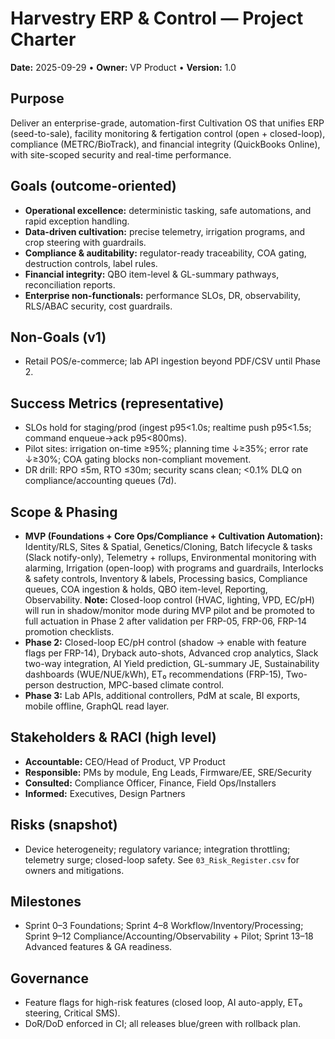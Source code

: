 # Harvestry ERP & Control — Project Charter
**Date:** 2025-09-29  •  **Owner:** VP Product  •  **Version:** 1.0

## Purpose
Deliver an enterprise-grade, automation-first Cultivation OS that unifies ERP (seed-to-sale),
facility monitoring & fertigation control (open + closed-loop), compliance (METRC/BioTrack),
and financial integrity (QuickBooks Online), with site-scoped security and real-time performance.

## Goals (outcome-oriented)
- **Operational excellence:** deterministic tasking, safe automations, and rapid exception handling.
- **Data-driven cultivation:** precise telemetry, irrigation programs, and crop steering with guardrails.
- **Compliance & auditability:** regulator-ready traceability, COA gating, destruction controls, label rules.
- **Financial integrity:** QBO item-level & GL-summary pathways, reconciliation reports.
- **Enterprise non-functionals:** performance SLOs, DR, observability, RLS/ABAC security, cost guardrails.

## Non-Goals (v1)
- Retail POS/e-commerce; lab API ingestion beyond PDF/CSV until Phase 2.

## Success Metrics (representative)
- SLOs hold for staging/prod (ingest p95<1.0s; realtime push p95<1.5s; command enqueue→ack p95<800ms).
- Pilot sites: irrigation on-time ≥95%; planning time ↓≥35%; error rate ↓≥30%; COA gating blocks non-compliant movement.
- DR drill: RPO ≤5m, RTO ≤30m; security scans clean; <0.1% DLQ on compliance/accounting queues (7d).

## Scope & Phasing
- **MVP (Foundations + Core Ops/Compliance + Cultivation Automation):** Identity/RLS, Sites & Spatial, Genetics/Cloning, Batch lifecycle & tasks (Slack notify-only), Telemetry + rollups, Environmental monitoring with alarming, Irrigation (open-loop) with programs and guardrails, Interlocks & safety controls, Inventory & labels, Processing basics, Compliance queues, COA ingestion & holds, QBO item-level, Reporting, Observability. **Note:** Closed-loop control (HVAC, lighting, VPD, EC/pH) will run in shadow/monitor mode during MVP pilot and be promoted to full actuation in Phase 2 after validation per FRP-05, FRP-06, FRP-14 promotion checklists.
- **Phase 2:** Closed-loop EC/pH control (shadow → enable with feature flags per FRP-14), Dryback auto-shots, Advanced crop analytics, Slack two-way integration, AI Yield prediction, GL-summary JE, Sustainability dashboards (WUE/NUE/kWh), ET₀ recommendations (FRP-15), Two-person destruction, MPC-based climate control.
- **Phase 3:** Lab APIs, additional controllers, PdM at scale, BI exports, mobile offline, GraphQL read layer.

## Stakeholders & RACI (high level)
- **Accountable:** CEO/Head of Product, VP Product
- **Responsible:** PMs by module, Eng Leads, Firmware/EE, SRE/Security
- **Consulted:** Compliance Officer, Finance, Field Ops/Installers
- **Informed:** Executives, Design Partners

## Risks (snapshot)
- Device heterogeneity; regulatory variance; integration throttling; telemetry surge; closed-loop safety.
See `03_Risk_Register.csv` for owners and mitigations.

## Milestones
- Sprint 0–3 Foundations; Sprint 4–8 Workflow/Inventory/Processing; Sprint 9–12 Compliance/Accounting/Observability + Pilot; Sprint 13–18 Advanced features & GA readiness.

## Governance
- Feature flags for high-risk features (closed loop, AI auto-apply, ET₀ steering, Critical SMS).
- DoR/DoD enforced in CI; all releases blue/green with rollback plan.
